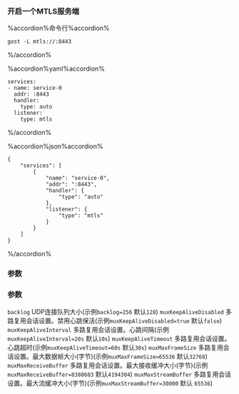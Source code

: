 ### 开启一个MTLS服务端

%accordion%命令行%accordion%
```
gost -L mtls://:8443
```
%/accordion%


%accordion%yaml%accordion%
```
services:
- name: service-0
  addr: :8443
  handler:
    type: auto
  listener:
    type: mtls
```
%/accordion%

%accordion%json%accordion%
```
{
    "services": [
        {
            "name": "service-0",
            "addr": ":8443",
            "handler": {
                "type": "auto"
            },
            "listener": {
                "type": "mtls"
            }
        }
    ]
}
```
%/accordion%

### 参数

### 参数

`backlog` UDP连接队列大小(示例`backlog=256` 默认`128`) 
`muxKeepAliveDisabled` 多路复用会话设置。禁用心跳保活(示例`muxKeepAliveDisabled=true` 默认`false`)
`muxKeepAliveInterval` 多路复用会话设置。心跳间隔(示例`muxKeepAliveInterval=20s` 默认`10s`)
`muxKeepAliveTimeout` 多路复用会话设置。心跳超时(示例`muxKeepAliveTimeout=60s` 默认`30s`)
`muxMaxFrameSize` 多路复用会话设置。最大数据帧大小(字节)(示例`muxMaxFrameSize=65536` 默认`32768`)
`muxMaxReceiveBuffer` 多路复用会话设置。最大接收缓冲大小(字节)(示例`muxMaxReceiveBuffer=8388603` 默认`4194304`)
`muxMaxStreamBuffer` 多路复用会话设置。最大流缓冲大小(字节)(示例`muxMaxStreamBuffer=30000` 默认 `65536`)